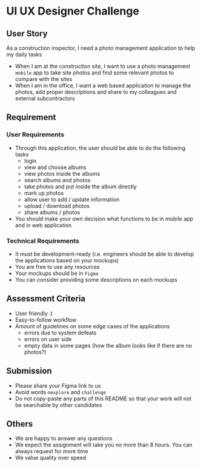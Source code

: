 # UI UX Designer Challenge

## User Story
As a construction inspector, I need a photo management application to help my daily tasks
- When I am at the construction site, I want to use a photo management `mobile` app to take site photos and find some relevant photos to compare with the sites
- When I am in the office, I want a web based application to manage the photos, add proper descriptions and share to my colleagues and external subcontractors

## Requirement

### User Requirements
- Through this application, the user should be able to do the following tasks
    - login
    - view and choose albums
    - view photos inside the albums
    - search albums and photos
    - take photos and put inside the album directly
    - mark up photos
    - allow user to add / update information
    - upload / download photos 
    - share albums / photos
- You should make your own decision what functions to be in mobile app and in web application

### Technical Requirements
- It must be development-ready (i.e. engineers should be able to develop the applications based on your mockups)
- You are free to use any resources
- Your mockups should be in `Figma`
- You can consider providing some descriptions on each mockups

## Assessment Criteria
- User friendly :)
- Easy-to-follow workflow
- Amount of guidelines on some edge cases of the applications
    - errors due to system defeats
    - errors on user side
    - empty data in some pages
      (how the album looks like if there are no photos?)

## Submission
- Please share your Figma link to us
- Avoid words `nexplore` and `challenge`
- Do not copy-paste any parts of this README so that your work will not be searchable by other candidates

## Others
- We are happy to answer any questions
- We expect the assignment will take you no more than 8 hours. You can always request for more time
- We value quality over speed
